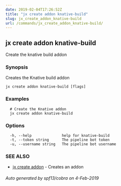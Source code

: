 ```yaml
---
date: 2019-02-04T17:26:52Z
title: "jx create addon knative-build"
slug: jx_create_addon_knative-build
url: /commands/jx_create_addon_knative-build/
---
```

## jx create addon knative-build

Create the knative build addon

### Synopsis

Creates the Knative build addon

```
jx create addon knative-build [flags]
```

### Examples

```
  # Create the Knative addon
  jx create addon knative-build
```

### Options

```
  -h, --help              help for knative-build
  -t, --token string      The pipeline bot token
  -u, --username string   The pipeline bot username
```

### SEE ALSO

* [jx create addon](/commands/jx_create_addon/)	 - Creates an addon

###### Auto generated by spf13/cobra on 4-Feb-2019
